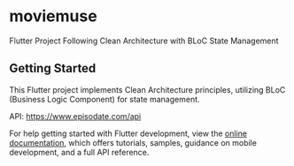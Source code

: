 # moviemuse

Flutter Project Following Clean Architecture with BLoC State Management


## Getting Started

This Flutter project implements Clean Architecture principles, utilizing BLoC (Business Logic Component) for state management.

API: https://www.episodate.com/api

For help getting started with Flutter development, view the
[online documentation](https://docs.flutter.dev/), which offers tutorials,
samples, guidance on mobile development, and a full API reference.
